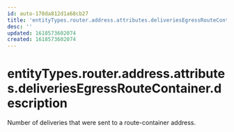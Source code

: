 ```yaml
---
id: auto-178da812d1a68cb27
title: 'entityTypes.router.address.attributes.deliveriesEgressRouteContainer.description'
desc: ''
updated: 1618573602074
created: 1618573602074
---
```

# entityTypes.router.address.attributes.deliveriesEgressRouteContainer.description

Number of deliveries that were sent to a route-container address.